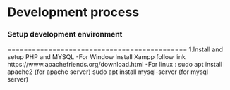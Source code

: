 <h1>Development process</h1>


<h3>Setup development environment</h3>
============================================
1.Install and setup PHP and MYSQL 
  -For Window Install Xampp follow link https://www.apachefriends.org/download.html
  -For linux :
      sudo apt install apache2 (for apache server)
      sudo apt install mysql-server (for mysql server)
